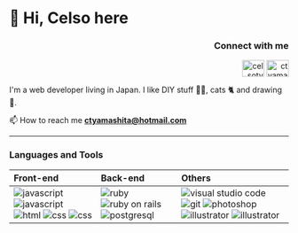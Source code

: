 <h1>👋 Hi, Celso here</h1>

<h3 align="right">Connect with me</h3>
<p align="right">
<a href="https://linkedin.com/in/celsoty" target="blank"><img align="center" src="https://raw.githubusercontent.com/rahuldkjain/github-profile-readme-generator/master/src/images/icons/Social/linked-in-alt.svg" alt="celsoty" height="30" width="40" /></a>
<a href="https://instagram.com/ctyamashita" target="blank"><img align="center" src="https://raw.githubusercontent.com/rahuldkjain/github-profile-readme-generator/master/src/images/icons/Social/instagram.svg" alt="ctyamashita" height="30" width="40" /></a>
</p>

<p>I'm a web developer living in Japan. I like DIY stuff 👨‍🔧, cats 🐈 and drawing🎨.</p>

📫 How to reach me **ctyamashita@hotmail.com**

---

<h3 align="left">Languages and Tools</h3>
  
| Front-end | Back-end | Others |
| :--- | :--- | :--- |
| <img src="https://img.shields.io/badge/JavaScript-F7DF1E?style=for-the-badge&logo=javascript&logoColor=black" alt="javascript" /> <img src="https://img.shields.io/badge/Stimulus-77E8B9?style=for-the-badge&logo=stimulus&logoColor=black" alt="javascript" /> <img src="https://img.shields.io/badge/HTML5-E34F26?style=for-the-badge&logo=html5&logoColor=white" alt="html" /> <img src="https://img.shields.io/badge/CSS3-1572B6?style=for-the-badge&logo=css3&logoColor=white" alt="css" /> <img src="https://img.shields.io/badge/Bootstrap-7952B3?style=for-the-badge&logo=bootstrap&logoColor=white" alt="css" /> | <img src="https://img.shields.io/badge/Ruby-CC342D?style=for-the-badge&logo=ruby&logoColor=white" alt="ruby" /> <img src="https://img.shields.io/badge/Ruby_on_Rails-CC0000?style=for-the-badge&logo=ruby-on-rails&logoColor=white" alt="ruby on rails" /> <img src="https://img.shields.io/badge/PostgreSQL-316192?style=for-the-badge&logo=postgresql&logoColor=white" alt="postgresql" /> | <img src="https://img.shields.io/badge/Visual_Studio_Code-0078D4?style=for-the-badge&logo=visual%20studio%20code&logoColor=white" alt="visual studio code" /> <img src="https://img.shields.io/badge/GIT-E44C30?style=for-the-badge&logo=git&logoColor=white" alt="git" /> <img src="https://img.shields.io/badge/Photoshop-0672CB?style=for-the-badge&logo=adobephotoshop&logoColor=white" alt="photoshop" /> <img src="https://img.shields.io/badge/Illustrator-FF9A00?style=for-the-badge&logo=adobeillustrator&logoColor=white" alt="illustrator" /> <img src="https://img.shields.io/badge/InDesign-FF3366?style=for-the-badge&logo=adobeindesign&logoColor=white" alt="illustrator" /> |
  
  
  
  
</p>
